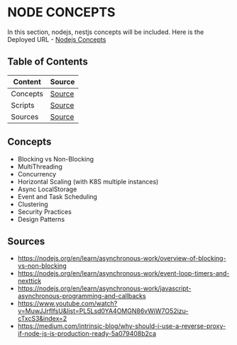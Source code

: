 # NODE CONCEPTS

In this section, nodejs, nestjs concepts will be included. Here is the Deployed URL - [Nodejs Concepts](https://nodejs-concepts.onrender.com)

## Table of Contents

| Content  | Source                                |
| -------- | ------------------------------------- |
| Concepts | [Source](#concepts)                   |
| Scripts  | [Source](./documentations/scripts.md) |
| Sources  | [Source](#sources)                    |

## Concepts

- Blocking vs Non-Blocking
- MultiThreading
- Concurrency
- Horizontal Scaling (with K8S multiple instances)
- Async LocalStorage
- Event and Task Scheduling
- Clustering
- Security Practices
- Design Patterns

## Sources

- https://nodejs.org/en/learn/asynchronous-work/overview-of-blocking-vs-non-blocking
- https://nodejs.org/en/learn/asynchronous-work/event-loop-timers-and-nexttick
- https://nodejs.org/en/learn/asynchronous-work/javascript-asynchronous-programming-and-callbacks
- https://www.youtube.com/watch?v=MuwJJrfIfsU&list=PL5Lsd0YA4OMGN86vWiW7O52izu-cTxcS3&index=2
- https://medium.com/intrinsic-blog/why-should-i-use-a-reverse-proxy-if-node-js-is-production-ready-5a079408b2ca
